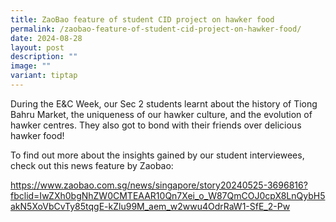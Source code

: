 ```yaml
---
title: ZaoBao feature of student CID project on hawker food
permalink: /zaobao-feature-of-student-cid-project-on-hawker-food/
date: 2024-08-28
layout: post
description: ""
image: ""
variant: tiptap
---
```

<p>During the E&amp;C Week, our Sec 2 students learnt about the history of
Tiong Bahru Market, the uniqueness of our hawker culture, and the evolution
of hawker centres. They also got to bond with their friends over delicious
hawker food!</p>
<p>To find out more about the insights gained by our student interviewees,
check out this news feature by Zaobao:</p>
<p><a href="https://www.zaobao.com.sg/news/singapore/story20240525-3696816?fbclid=IwZXh0bgNhZW0CMTEAAR10Qn7Xei_o_W87QmCOJ0cpX8LnQybH5akN5XoVbCvTy85tqgE-kZlu99M_aem_w2wwu4OdrRaW1-SfE_2-Pw" rel="noopener noreferrer nofollow" target="_blank">https://www.zaobao.com.sg/news/singapore/story20240525-3696816?fbclid=IwZXh0bgNhZW0CMTEAAR10Qn7Xei_o_W87QmCOJ0cpX8LnQybH5akN5XoVbCvTy85tqgE-kZlu99M_aem_w2wwu4OdrRaW1-SfE_2-Pw</a>
</p>